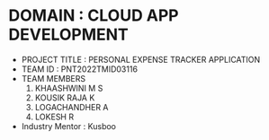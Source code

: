 # DOMAIN : CLOUD APP DEVELOPMENT
- PROJECT TITLE : PERSONAL EXPENSE TRACKER APPLICATION
- TEAM ID : PNT2022TMID03116
- TEAM MEMBERS
    1. KHAASHWINI M S
    2. KOUSIK RAJA K
    3. LOGACHANDHER A
    4. LOKESH R
- Industry Mentor : Kusboo
